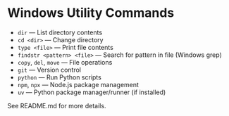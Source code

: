 # Windows Utility Commands

- `dir` — List directory contents
- `cd <dir>` — Change directory
- `type <file>` — Print file contents
- `findstr <pattern> <file>` — Search for pattern in file (Windows grep)
- `copy`, `del`, `move` — File operations
- `git` — Version control
- `python` — Run Python scripts
- `npm`, `npx` — Node.js package management
- `uv` — Python package manager/runner (if installed)

See README.md for more details.
